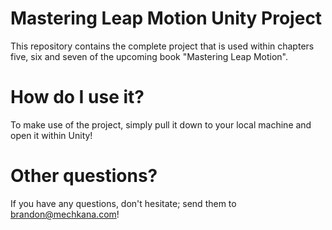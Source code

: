 Mastering Leap Motion Unity Project
==================================
This repository contains the complete project that is used within chapters five, six and seven of the upcoming book "Mastering Leap Motion".

How do I use it?
=
To make use of the project, simply pull it down to your local machine and open it within Unity!

Other questions?
=
If you have any questions, don't hesitate; send them to brandon@mechkana.com!
